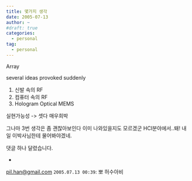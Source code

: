```yaml
---
title: 몇가지 생각
date: 2005-07-13
author: ~
#draft: true
categories:
  - personal
tag:
  - personal
---
```




Array

several ideas provoked suddenly

1. 신발 속의 RF
2. 컴퓨터 속의 RF
3. Hologram Optical MEMS

실현가능성 -> 셋다 매우희박

그나마 3번 생각은 좀 괜찮아보인다
이미 나와있을지도 모르겠군 HCI분야에서..퇘!
내일 이박사님한테 물어봐야겠네.


 댓글 하나 달렸습니다.

- 
 pil.han@gmail.com `2005.07.13 00:39`: 
뽀 허수아비




